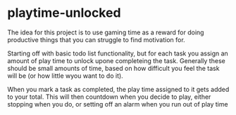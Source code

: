 # playtime-unlocked

The idea for this project is to use gaming time as a reward for doing productive things that you can struggle to find motivation for.

Starting off with basic todo list functionality, but for each task you assign an amount of play time to unlock upone completeing the task. Generally these should be small amounts of time, based on how difficult you feel the task will be (or how little wyou want to do it).

When you mark a task as completed, the play time assigned to it gets added to your total. This will then countdown when you decide to play, either stopping when you do, or setting off an alarm when you run out of play time
